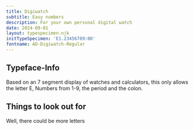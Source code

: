 ```yaml
---
title: Digiwatch
subtitle: Easy numbers
description: For your own personal digital watch
date: 2024-09-01
layout: typespecimen.njk
initTypeSpecimen: 'E1.23456789:00'
fontname: AD-Digiwatch-Regular
---
```


## Typeface-Info
Based on an 7 segment display of watches and calculators, this only allows the letter E, Numbers from 1-9, the period and the colon. 

## Things to look out for
Well, there could be more letters